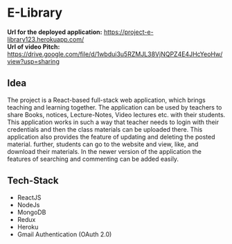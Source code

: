 # E-Library

  **Url for the deployed application:**  <https://project-e-library123.herokuapp.com/> <br />
  **Url of video Pitch:** <https://drive.google.com/file/d/1wbdui3u5RZMJL38VjNQPZ4E4JHcYeoHw/view?usp=sharing> <br />
  
  
  
  
## Idea 
The project is a React-based full-stack web application, which brings teaching and learning together. The application can be used by teachers to share Books, notices, Lecture-Notes, Video lectures etc. with their students. This application works in such a way that teacher needs to login with their credentials and then the class materials can be uploaded there. This application also provides the feature of updating and deleting the posted material. further, students can go to the website and view, like, and download their materials. In the newer version of the application the features of searching and commenting can be added easily.

## Tech-Stack

 * ReactJS
 * NodeJs
 * MongoDB
 * Redux
 * Heroku
 * Gmail Authentication (OAuth 2.0)

